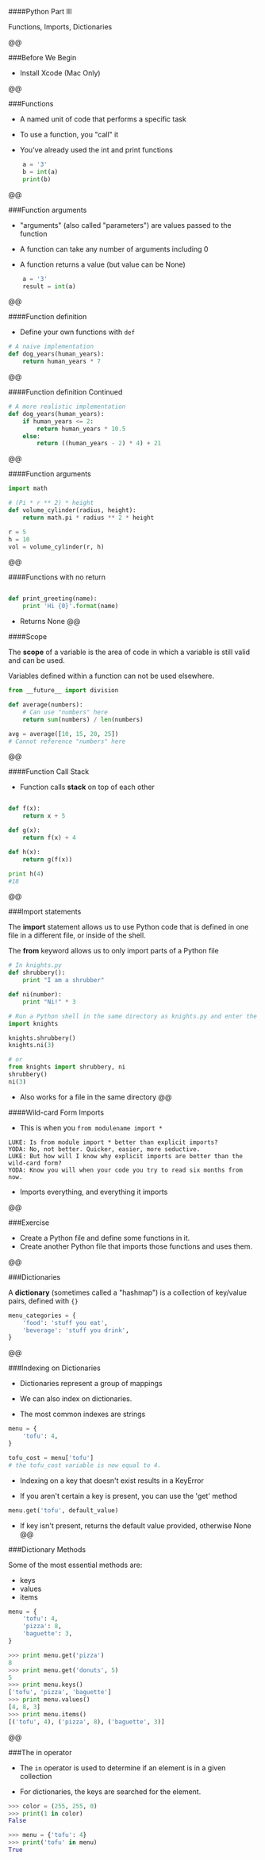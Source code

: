 ####Python Part III

Functions, Imports, Dictionaries

@@

###Before We Begin

* Install Xcode (Mac Only)

@@

###Functions

* A named unit of code that performs a specific task

* To use a function, you "call" it

* You've already used the int and print functions

```python
    a = '3'
    b = int(a)
    print(b)
```

@@

###Function arguments

* "arguments" (also called "parameters") are values passed to the function

* A function can take any number of arguments including 0

* A function returns a value (but value can be None)

```python
    a = '3'
    result = int(a)
```

@@

####Function definition

* Define your own functions with `def`

```python
# A naive implementation
def dog_years(human_years):
    return human_years * 7
```

@@

####Function definition Continued

```python
# A more realistic implementation
def dog_years(human_years):
    if human_years <= 2:
        return human_years * 10.5
    else:
        return ((human_years - 2) * 4) + 21
```

@@

####Function arguments

```python
import math

# (Pi * r ** 2) * height
def volume_cylinder(radius, height):
    return math.pi * radius ** 2 * height

r = 5
h = 10
vol = volume_cylinder(r, h)
```

@@

####Functions with no return

```python

def print_greeting(name):
    print 'Hi {0}'.format(name)
```

* Returns None
@@


####Scope

The **scope** of a variable is the area of code in which a variable is still valid and can be used.

Variables defined within a function can not be used elsewhere.

```python
from __future__ import division

def average(numbers):
    # Can use "numbers" here
    return sum(numbers) / len(numbers)

avg = average([10, 15, 20, 25])
# Cannot reference "numbers" here
```

@@

####Function Call Stack

* Function calls **stack** on top of each other

```python

def f(x):
    return x + 5

def g(x):
    return f(x) + 4

def h(x):
    return g(f(x))

print h(4)
#18
```
@@

###Import statements

The **import** statement allows us to use Python code that is defined in one file in a different file, or inside of the shell.

The **from** keyword allows us to only import parts of a Python file

```python
# In knights.py
def shrubbery():
    print "I am a shrubber"

def ni(number):
    print "Ni!" * 3
```


```python
# Run a Python shell in the same directory as knights.py and enter the following
import knights

knights.shrubbery()
knights.ni(3)

# or
from knights import shrubbery, ni
shrubbery()
ni(3)
```
* Also works for a file in the same directory
@@

####Wild-card Form Imports

* This is when you `from modulename import *`

```
LUKE: Is from module import * better than explicit imports?
YODA: No, not better. Quicker, easier, more seductive.
LUKE: But how will I know why explicit imports are better than the wild-card form?
YODA: Know you will when your code you try to read six months from now.
```

* Imports everything, and everything it imports

@@

###Exercise

* Create a Python file and define some functions in it.
* Create another Python file that imports those functions and uses them.

@@

###Dictionaries

A **dictionary** (sometimes called a "hashmap") is a collection of key/value pairs, defined with `{}`

```python
menu_categories = {
    'food': 'stuff you eat',
    'beverage': 'stuff you drink',
}
```
@@

###Indexing on Dictionaries

* Dictionaries represent a group of mappings

* We can also index on dictionaries.

* The most common indexes are strings

```python
menu = {
    'tofu': 4,
}

tofu_cost = menu['tofu']
# the tofu_cost variable is now equal to 4.
```


* Indexing on a key that doesn't exist results in a KeyError

* If you aren't certain a key is present, you can use the 'get' method

```python
menu.get('tofu', default_value)
```

* If key isn't present, returns the default value provided, otherwise None
@@

###Dictionary Methods

Some of the most essential methods are:

* keys
* values
* items

```python
menu = {
    'tofu': 4,
    'pizza': 8,
    'baguette': 3,
}

>>> print menu.get('pizza')
8
>>> print menu.get('donuts', 5)
5
>>> print menu.keys()
['tofu', 'pizza', 'baguette']
>>> print menu.values()
[4, 8, 3]
>>> print menu.items()
[('tofu', 4), ('pizza', 8), ('baguette', 3)]
```

@@

###The in operator

* The `in` operator is used to determine if an element is in a given collection

* For dictionaries, the keys are searched for the element.

```python
>>> color = (255, 255, 0)
>>> print(1 in color)
False

>>> menu = {'tofu': 4}
>>> print('tofu' in menu)
True
```
